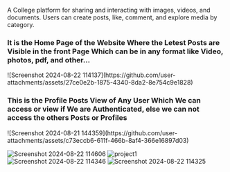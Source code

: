 A College platform for sharing and interacting with images, videos, and documents. Users can create posts, like, comment, and explore media by category.

<h3>It is the Home Page of the Website Where the Letest Posts are Visible in the front Page Which can be in any format like Video, photos, pdf, and other...</h3>
![Screenshot 2024-08-22 114137](https://github.com/user-attachments/assets/27ce0e2b-1875-4340-8da2-8e754c9e1828)


<h3>This is the Profile Posts View of Any User Which We can access or view if We are Authenticated, else we can not access the others Posts or Profiles</h3>
![Screenshot 2024-08-21 144359](https://github.com/user-attachments/assets/c73eccb6-611f-466b-8af4-366e16897d03)



![Screenshot 2024-08-22 114606](https://github.com/user-attachments/assets/14380f0e-7de7-4809-b706-ce051cd23340)
![project1](https://github.com/user-attachments/assets/cf7fc6aa-b1f4-4b95-8e3e-9e05545355c2)
![Screenshot 2024-08-22 114346](https://github.com/user-attachments/assets/6e630f75-e60e-4763-aaa6-0ca917e1f100)
![Screenshot 2024-08-22 114325](https://github.com/user-attachments/assets/6af96109-4dee-4408-987e-0a34272eab33)
